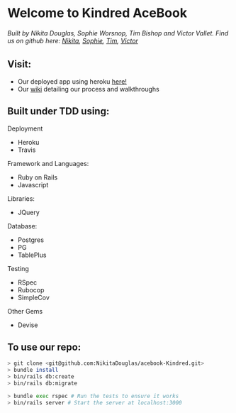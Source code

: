# Welcome to Kindred AceBook
###### Built by Nikita Douglas, Sophie Worsnop, Tim Bishop and Victor Vallet. Find us on github here: [Nikita](https://github.com/NikitaDouglas), [Sophie](https://github.com/sophiewo), [Tim](https://github.com/TimCPB), [Victor](https://github.com/victorvallet)

## Visit:
- Our deployed app using heroku [here!](https://still-brook-88034.herokuapp.com/)
- Our [wiki](https://github.com/NikitaDouglas/acebook-Kindred/wiki) detailing our process and walkthroughs

## Built under TDD using:

Deployment
 - Heroku
 - Travis
 
Framework and Languages:
 - Ruby on Rails
 - Javascript
 
Libraries:
 - JQuery
 
Database:
 - Postgres
 - PG
 - TablePlus
 
Testing
 - RSpec
 - Rubocop
 - SimpleCov

Other Gems
 - Devise
 
## To use our repo:

```bash
> git clone <git@github.com:NikitaDouglas/acebook-Kindred.git>
> bundle install
> bin/rails db:create
> bin/rails db:migrate

> bundle exec rspec # Run the tests to ensure it works
> bin/rails server # Start the server at localhost:3000
```
